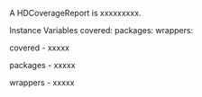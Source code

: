A HDCoverageReport is xxxxxxxxx.Instance Variables	covered:		<Object>	packages:		<Object>	wrappers:		<Object>covered	- xxxxxpackages	- xxxxxwrappers	- xxxxx